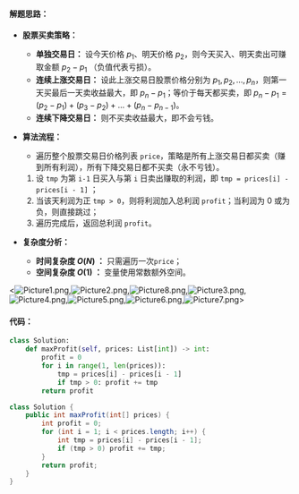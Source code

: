 #### 解题思路：

- **股票买卖策略：**
    - **单独交易日：** 设今天价格 $p_1$、明天价格 $p_2$，则今天买入、明天卖出可赚取金额 $p_2 - p_1$ （负值代表亏损）。
    - **连续上涨交易日：** 设此上涨交易日股票价格分别为 $p_1, p_2, ... , p_n$，则第一天买最后一天卖收益最大，即 $p_n - p_1$；等价于每天都买卖，即 $p_n - p_1=(p_2 - p_1)+(p_3 - p_2)+...+(p_n - p_{n-1})$。
    - **连续下降交易日：** 则不买卖收益最大，即不会亏钱。

- **算法流程：** 
    - 遍历整个股票交易日价格列表 `price`，策略是所有上涨交易日都买卖（赚到所有利润），所有下降交易日都不买卖（永不亏钱）。
    1. 设 `tmp` 为第 `i-1` 日买入与第 `i` 日卖出赚取的利润，即 `tmp = prices[i] - prices[i - 1]` ；
    2. 当该天利润为正 `tmp > 0`，则将利润加入总利润 `profit`；当利润为 $0$ 或为负，则直接跳过；
    3. 遍历完成后，返回总利润 `profit`。

- **复杂度分析：**
    - **时间复杂度 $O(N)$ ：** 只需遍历一次`price`；
    - **空间复杂度 $O(1)$ ：** 变量使用常数额外空间。

<![Picture1.png](https://pic.leetcode-cn.com/e31c449ede1c9473817b71dc69aee2298781bd6e8b845dfa27bc935bd44f6922-Picture1.png),![Picture2.png](https://pic.leetcode-cn.com/79b0c2212b58c6362cc01f76c7d02d65b585c317c42840f34716ca3a962678dc-Picture2.png),![Picture8.png](https://pic.leetcode-cn.com/1560ded9e2074ca1e7da76e324a7eebb4d0b6934189c974d9bab12590e354000-Picture8.png),![Picture3.png](https://pic.leetcode-cn.com/f1ad32279bfbc53031c47941d59b2c2811896e72333d4069bead36523d82fa61-Picture3.png),![Picture4.png](https://pic.leetcode-cn.com/4c1acd9d5b4d110e13c014d44a6152258fbbf7c0e0fdaf3b9f3a1914d50a8e24-Picture4.png),![Picture5.png](https://pic.leetcode-cn.com/c1db92e578f4c3c6b3c408ee74c2b7edb0d5bcd343419b0d6d8c2cd2f904dbf8-Picture5.png),![Picture6.png](https://pic.leetcode-cn.com/5f5251e161390fdda19a331ac05764743370aa69dd4142010a3ea100940c63e9-Picture6.png),![Picture7.png](https://pic.leetcode-cn.com/274e94b876be62bbefbc76890d63d5881031d2d247037348b072ba6841220147-Picture7.png)>

#### 代码：

```Python []
class Solution:
    def maxProfit(self, prices: List[int]) -> int:
        profit = 0
        for i in range(1, len(prices)):
            tmp = prices[i] - prices[i - 1]
            if tmp > 0: profit += tmp
        return profit
```

```Java []
class Solution {
    public int maxProfit(int[] prices) {
        int profit = 0;
        for (int i = 1; i < prices.length; i++) {
            int tmp = prices[i] - prices[i - 1];
            if (tmp > 0) profit += tmp;
        }
        return profit;
    }
}
```
